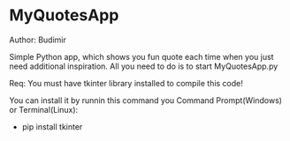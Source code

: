 # MyQuotesApp

Author: Budimir

Simple Python app, which shows you fun quote each time when you just need additional inspiration. All you need to do is to start MyQuotesApp.py

Req:
You must have tkinter library installed to compile this code!

You can install it by runnin this command you Command Prompt(Windows) or Terminal(Linux):

- pip install tkinter
